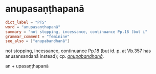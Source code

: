 # anupasaṇṭhapanā

``` toml
dict_label = "PTS"
word = "anupasaṇṭhapanā"
summary = "not stopping, incessance, continuance Pp.18 (but i"
grammar_comment = "feminine"
see_also = ["anupabandhanā"]
```

not stopping, incessance, continuance Pp.18 (but id. p. at Vb.357 has anusansandanā instead); cp. *[anupabandhanā](anupabandhanā.md)*.

an \+ upasaṇṭhapanā

